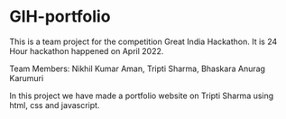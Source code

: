# GIH-portfolio

This is a team project for the competition Great India Hackathon. It is 24 Hour hackathon happened on April 2022. 

Team Members:
Nikhil Kumar Aman,
Tripti Sharma,
Bhaskara Anurag Karumuri

In this project we have made a portfolio website on Tripti Sharma using html, css and javascript.
